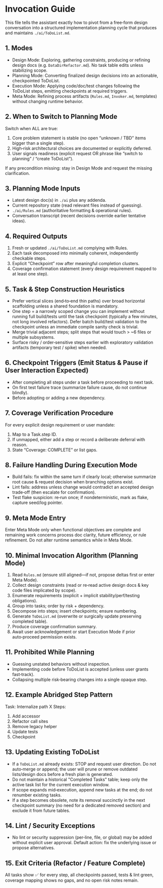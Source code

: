 # Invocation Guide

This file tells the assistant exactly how to pivot from a free‑form design conversation into a structured implementation planning cycle that produces and maintains `./ai/ToDoList.md`.

## 1. Modes
- Design Mode: Exploring, gathering constraints, producing or refining design docs (e.g. `DataDirRefactor.md`). No task table edits unless stabilizing scope.
- Planning Mode: Converting finalized design decisions into an actionable, checkpointed ToDoList.
- Execution Mode: Applying code/doc/test changes following the ToDoList steps, emitting checkpoints at required triggers.
- Meta Mode: Refining process artifacts (`Rules.md`, `Invoker.md`, templates) without changing runtime behavior.

## 2. When to Switch to Planning Mode
Switch when ALL are true:
1. Core problem statement is stable (no open “unknown / TBD” items bigger than a single step).
2. High‑risk architectural choices are documented or explicitly deferred.
3. User signals readiness (explicit request OR phrase like “switch to planning” / “create ToDoList”).

If any precondition missing: stay in Design Mode and request the missing clarification.

## 3. Planning Mode Inputs
- Latest design doc(s) in `./ai` plus any addenda.
- Current repository state (read relevant files instead of guessing).
- `./ai/Rules.md` (authoritative formatting & operational rules).
- Conversation transcript (recent decisions override earlier tentative ideas).

## 4. Required Outputs
1. Fresh or updated `./ai/ToDoList.md` complying with Rules.
2. Each task decomposed into minimally coherent, independently checkable steps.
3. Explicit “Checkpoint” row after meaningful completion clusters.
4. Coverage confirmation statement (every design requirement mapped to at least one step).

## 5. Task & Step Construction Heuristics
- Prefer vertical slices (end‑to‑end thin paths) over broad horizontal scaffolding unless a shared foundation is mandatory.
- One step = a narrowly scoped change you can implement without running full build/tests until the task checkpoint (typically a few minutes, not long involved refactors). Defer batch build/test validation to the checkpoint unless an immediate compile sanity check is trivial.
- Merge trivial adjacent steps; split steps that would touch > ~6 files or multiple subsystems.
- Surface risky / order‑sensitive steps earlier with exploratory validation artifacts (temporary test / spike) when needed.

## 6. Checkpoint Triggers (Emit Status & Pause if User Interaction Expected)
- After completing all steps under a task before proceeding to next task.
- On first test failure trace (summarize failure cause, do not continue blindly).
- Before adopting or adding a new dependency.

## 7. Coverage Verification Procedure
For every explicit design requirement or user mandate:
1. Map to a Task.step ID.
2. If unmapped, either add a step or record a deliberate deferral with reason.
3. State “Coverage: COMPLETE” or list gaps.

## 8. Failure Handling During Execution Mode
- Build fails: fix within the same turn if clearly local; otherwise summarize root cause & request decision when branching options exist.
- Lint fails: address unless change would contradict an accepted design trade‑off (then escalate for confirmation).
- Test flake suspicion: re‑run once; if nondeterministic, mark as flake, capture seed/log pointer.

## 9. Meta Mode Entry
Enter Meta Mode only when functional objectives are complete and remaining work concerns process doc clarity, future efficiency, or rule refinement. Do not alter runtime semantics while in Meta Mode.

## 10. Minimal Invocation Algorithm (Planning Mode)
1. Read `Rules.md` (ensure still aligned—if not, propose deltas first or enter Meta Mode).
2. Collect design constraints (read or re‑read active design docs & key code files implicated by scope).
3. Enumerate requirements (explicit + implicit stability/perf/testing obligations).
4. Group into tasks; order by risk + dependency.
5. Decompose into steps; insert checkpoints; ensure numbering.
6. Generate `ToDoList.md` (overwrite or surgically update preserving completed table).
7. Produce coverage confirmation summary.
8. Await user acknowledgement or start Execution Mode if prior auto‑proceed permission exists.

## 11. Prohibited While Planning
- Guessing unstated behaviors without inspection.
- Implementing code before ToDoList is accepted (unless user grants fast‑track).
- Collapsing multiple risk‑bearing changes into a single opaque step.

## 12. Example Abridged Step Pattern
Task: Internalize path X
Steps:
1. Add accessor
2. Refactor call sites
3. Remove legacy helper
4. Update tests
5. Checkpoint

## 13. Updating Existing ToDoList
- If a `ToDoList.md` already exists: STOP and request user direction. Do not auto‑merge or append; the user will prune or remove outdated lists/design docs before a fresh plan is generated.
- Do not maintain a historical "Completed Tasks" table; keep only the active task list for the current execution window.
- If scope expands mid‑execution, append new tasks at the end; do not renumber existing tasks.
- If a step becomes obsolete, note its removal succinctly in the next checkpoint summary (no need for a dedicated removed section) and exclude it from future tables.

## 14. Lint / Security Exceptions
- No lint or security suppression (per‑line, file, or global) may be added without explicit user approval. Default action: fix the underlying issue or propose alternatives.

## 15. Exit Criteria (Refactor / Feature Complete)
All tasks show ✅ for every step, all checkpoints passed, tests & lint green, coverage mapping shows no gaps, and no open risk notes remain.
